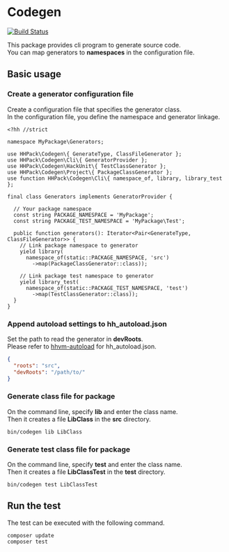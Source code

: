 # Codegen

[![Build Status](https://travis-ci.org/hhpack/codegen.svg?branch=develop)](https://travis-ci.org/hhpack/codegen)

This package provides cli program to generate source code.  
You can map generators to **namespaces** in the configuration file.  

## Basic usage

### Create a generator configuration file

Create a configuration file that specifies the generator class.  
In the configuration file, you define the namespace and generator linkage.  

```hack
<?hh //strict

namespace MyPackage\Generators;

use HHPack\Codegen\{ GenerateType, ClassFileGenerator };
use HHPack\Codegen\Cli\{ GeneratorProvider };
use HHPack\Codegen\HackUnit\{ TestClassGenerator };
use HHPack\Codegen\Project\{ PackageClassGenerator };
use function HHPack\Codegen\Cli\{ namespace_of, library, library_test };

final class Generators implements GeneratorProvider {

  // Your package namespace
  const string PACKAGE_NAMESPACE = 'MyPackage';
  const string PACKAGE_TEST_NAMESPACE = 'MyPackage\Test';

  public function generators(): Iterator<Pair<GenerateType, ClassFileGenerator>> {
    // Link package namespace to generator
    yield library(
      namespace_of(static::PACKAGE_NAMESPACE, 'src')
        ->map(PackageClassGenerator::class));

    // Link package test namespace to generator
    yield library_test(
      namespace_of(static::PACKAGE_TEST_NAMESPACE, 'test')
        ->map(TestClassGenerator::class));
  }
}
```

### Append autoload settings to hh_autoload.json

Set the path to read the generator in **devRoots**.  
Please refer to [hhvm-autoload](https://github.com/hhvm/hhvm-autoload/blob/master/composer.json) for hh_autoload.json.

```json
{
  "roots": "src",
  "devRoots": "/path/to/"
}
```

### Generate class file for package

On the command line, specify **lib** and enter the class name.  
Then it creates a file **LibClass** in the **src** directory.  

```shell
bin/codegen lib LibClass
```

### Generate test class file for package

On the command line, specify **test** and enter the class name.  
Then it creates a file **LibClassTest** in the **test** directory.  

```shell
bin/codegen test LibClassTest
```

## Run the test

The test can be executed with the following command.

```shell
composer update
composer test
```
